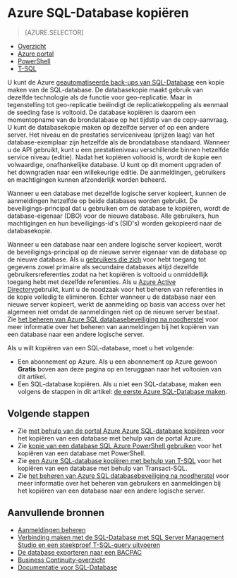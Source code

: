 <properties
    pageTitle="Azure SQL-database kopiëren | Microsoft Azure"
    description="Maak een kopie van een Azure SQL-database"
    services="sql-database"
    documentationCenter=""
    authors="anosov1960"
    manager="jhubbard"
    editor=""/>

<tags
    ms.service="sql-database"
    ms.devlang="NA"
    ms.date="10/24/2016"
    ms.author="sstein; sashan"
    ms.workload="data-management"
    ms.topic="article"
    ms.tgt_pltfrm="NA"/>



# <a name="copy-an-azure-sql-database"></a>Azure SQL-Database kopiëren

> [AZURE.SELECTOR]
- [Overzicht](sql-database-copy.md)
- [Azure portal](sql-database-copy-portal.md)
- [PowerShell](sql-database-copy-powershell.md)
- [T-SQL](sql-database-copy-transact-sql.md)

U kunt de Azure [geautomatiseerde back-ups van SQL-Database](sql-database-automated-backups.md) een kopie maken van de SQL-database. De databasekopie maakt gebruik van dezelfde technologie als de functie voor geo-replicatie. Maar in tegenstelling tot geo-replicatie beëindigt de replicatiekoppeling als eenmaal de seeding fase is voltooid. De database kopiëren is daarom een momentopname van de brondatabase op het tijdstip van de copy-aanvraag.  
U kunt de databasekopie maken op dezelfde server of op een andere server. Het niveau en de prestaties serviceniveau (prijzen laag) van het database-exemplaar zijn hetzelfde als de brondatabase standaard. Wanneer u de API gebruikt, kunt u een prestatieniveau verschillende binnen hetzelfde service niveau (editie). Nadat het kopiëren voltooid is, wordt de kopie een volwaardige, onafhankelijke database. U kunt op dit moment upgraden of het downgraden naar een willekeurige editie. De aanmeldingen, gebruikers en machtigingen kunnen afzonderlijk worden beheerd.  

Wanneer u een database met dezelfde logische server kopieert, kunnen de aanmeldingen hetzelfde op beide databases worden gebruikt. De beveiligings-principal dat u gebruiken om de database te kopiëren, wordt de database-eigenaar (DBO) voor de nieuwe database. Alle gebruikers, hun machtigingen en hun beveiligings-id's (SID's) worden gekopieerd naar de databasekopie.  

Wanneer u een database naar een andere logische server kopieert, wordt de beveiligings-principal op de nieuwe server eigenaar van de database op de nieuwe database. Als u [gebruikers die zich](sql-database-manage-logins.md) voor hebt toegang tot gegevens zowel primaire als secundaire databases altijd dezelfde gebruikersreferenties zodat na het kopiëren is voltooid u onmiddellijk toegang hebt met dezelfde referenties. Als u [Azure Active Directory](../active-directory/active-directory-whatis.md)gebruikt, kunt u de noodzaak voor het beheren van referenties in de kopie volledig te elimineren. Echter wanneer u de database naar een nieuwe server kopieert, werkt de aanmelding op basis van access over het algemeen niet omdat de aanmeldingen niet op de nieuwe server bestaat. Zie [het beheren van Azure SQL databasebeveiliging na noodherstel](sql-database-geo-replication-security-config.md) voor meer informatie over het beheren van aanmeldingen bij het kopiëren van een database naar een andere logische server. 

Als u wilt kopiëren van een SQL-database, moet u het volgende:

- Een abonnement op Azure. Als u een abonnement op Azure gewoon **Gratis** boven aan deze pagina op en teruggaan naar het voltooien van dit artikel.
- Een SQL-database kopiëren. Als u niet een SQL-database, maken een volgens de stappen in dit artikel: [de eerste Azure SQL-Database maken](sql-database-get-started.md).

## <a name="next-steps"></a>Volgende stappen

- Zie [met behulp van de portal Azure Azure SQL-database kopiëren](sql-database-copy-portal.md) voor het kopiëren van een database met behulp van de portal Azure.
- Zie [kopie van een database SQL Azure PowerShell gebruiken](sql-database-copy-powershell.md) voor het kopiëren van een database met PowerShell.
- Zie [een Azure SQL-database kopiëren met behulp van T-SQL](sql-database-copy-transact-sql.md) voor het kopiëren van een database met behulp van Transact-SQL.
- Zie [het beheren van Azure SQL databasebeveiliging na noodherstel](sql-database-geo-replication-security-config.md) voor meer informatie over het beheren van gebruikers en aanmeldingen bij het kopiëren van een database naar een andere logische server.



## <a name="additional-resources"></a>Aanvullende bronnen

- [Aanmeldingen beheren](sql-database-manage-logins.md)
- [Verbinding maken met de SQL-Database met SQL Server Management Studio en een steekproef T-SQL-query uitvoeren](sql-database-connect-query-ssms.md)
- [De database exporteren naar een BACPAC](sql-database-export.md)
- [Business Continuity-overzicht](sql-database-business-continuity.md)
- [Documentatie voor SQL-Database](https://azure.microsoft.com/documentation/services/sql-database/)
